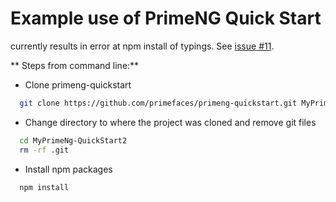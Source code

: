# Example use of PrimeNG Quick Start
currently results in error at npm install of typings. See [issue #11](https://github.com/primefaces/primeng-quickstart/issues/11).

** Steps from command line:**

  - Clone primeng-quickstart
  ```bash
    git clone https://github.com/primefaces/primeng-quickstart.git MyPrimeNg-Quickstart2
  ```
  - Change directory to where the project was cloned and remove git files
  ```bash
    cd MyPrimeNg-QuickStart2
    rm -rf .git
  ```
  - Install npm packages
  ```bash
    npm install
  ```


